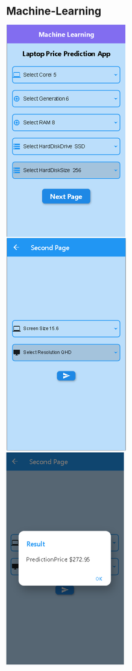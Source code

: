 # Machine-Learning
![HomePage](Images/HomePage.png) ![NextPage](Images/NextPage.png) ![Result](Images/Result.png)
